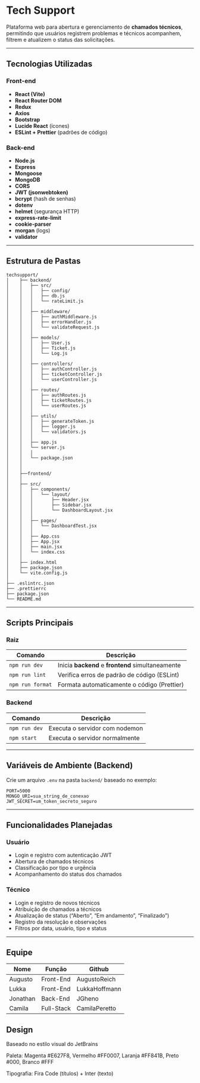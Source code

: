 # Tech Support

Plataforma web para abertura e gerenciamento de **chamados técnicos**, permitindo que usuários registrem problemas e técnicos acompanhem, filtrem e atualizem o status das solicitações.

---

##  Tecnologias Utilizadas

###  Front-end
- **React (Vite)**
- **React Router DOM**
- **Redux**
- **Axios**
- **Bootstrap**
- **Lucide React** (ícones)
- **ESLint + Prettier** (padrões de código)

###  Back-end
- **Node.js**
- **Express**
- **Mongoose**
- **MongoDB**
- **CORS**
- **JWT (jsonwebtoken)**
- **bcrypt** (hash de senhas)
- **dotenv**
- **helmet** (segurança HTTP)
- **express-rate-limit**
- **cookie-parser**
- **morgan** (logs)
- **validator**

---

##  Estrutura de Pastas
```
techsupport/
│    ├── backend/
│    │   ├── src/
│    │   │   ├── config/
│    │   │   ├── db.js                      
│    │   │   └── rateLimit.js               
│    │   │
│    │   ├── middleware/
│    │   │   ├── authMiddleware.js          
│    │   │   ├── errorHandler.js           
│    │   │   └── validateRequest.js         
│    │   │
│    │   ├── models/
│    │   │   ├── User.js
│    │   │   ├── Ticket.js
│    │   │   └── Log.js
│    │   │
│    │   ├── controllers/
│    │   │   ├── authController.js
│    │   │   ├── ticketController.js
│    │   │   └── userController.js
│    │   │
│    │   ├── routes/
│    │   │   ├── authRoutes.js
│    │   │   ├── ticketRoutes.js
│    │   │   └── userRoutes.js
│    │   │
│    │   ├── utils/
│    │   │   ├── generateToken.js
│    │   │   ├── logger.js
│    │   │   └── validators.js
│    │   │
│    │   ├── app.js                         
│    │   └── server.js                     
│    │   │
│    │   └── package.json
│    │
│    │
│    ├──frontend/
│    │
│    ├── src/
│    │   ├── components/
│    │   │   └── layout/
│    │   │       ├── Header.jsx
│    │   │       ├── Sidebar.jsx
│    │   │       └── DashboardLayout.jsx
│    │   │
│    │   ├── pages/
│    │   │   └── DashboardTest.jsx
│    │   │
│    │   ├── App.css
│    │   ├── App.jsx
│    │   ├── main.jsx
│    │   └── index.css
│    │
│    ├── index.html                              
│    ├── package.json
│    └── vite.config.js
│
├── .eslintrc.json
├── .prettierrc
├── package.json
└── README.md
```
---

##  Scripts Principais

### Raiz
| Comando | Descrição |
|----------|------------|
| `npm run dev` | Inicia **backend** e **frontend** simultaneamente |
| `npm run lint` | Verifica erros de padrão de código (ESLint) |
| `npm run format` | Formata automaticamente o código (Prettier) |

### Backend
| Comando | Descrição |
|----------|------------|
| `npm run dev` | Executa o servidor com nodemon |
| `npm start` | Executa o servidor normalmente |

---

##  Variáveis de Ambiente (Backend)

Crie um arquivo `.env` na pasta `backend/` baseado no exemplo:
```
PORT=5000
MONGO_URI=sua_string_de_conexao
JWT_SECRET=um_token_secreto_seguro
```
---

##  Funcionalidades Planejadas

###  Usuário
- Login e registro com autenticação JWT  
- Abertura de chamados técnicos  
- Classificação por tipo e urgência  
- Acompanhamento do status dos chamados  

###  Técnico
- Login e registro de novos técnicos  
- Atribuição de chamados a técnicos  
- Atualização de status (“Aberto”, “Em andamento”, “Finalizado”)  
- Registro da resolução e observações  
- Filtros por data, usuário, tipo e status  

---

## Equipe

| Nome | Função | Github
|----------|------------|------------|
| Augusto | Front-End | AugustoReich |
| Lukka | Front-End | LukkaHoffmann |
| Jonathan | Back-End | JGheno |
| Camila | Full-Stack | CamilaPeretto |

## Design
Baseado no estilo visual do JetBrains

Paleta: Magenta #E627F8, Vermelho #FF0007, Laranja #FF841B, Preto #000, Branco #FFF

Tipografia: Fira Code (títulos) + Inter (texto)